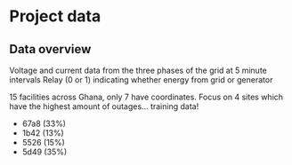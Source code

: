 # Project data
## Data overview
Voltage and current data from the three phases of the grid at 5 minute intervals
Relay (0 or 1) indicating whether energy from grid or generator

15 facilities across Ghana, only 7 have coordinates.
Focus on 4 sites which have the highest amount of outages... training data!
- 67a8 (33%)
- 1b42 (13%)
- 5526 (15%)
- 5d49 (35%)
